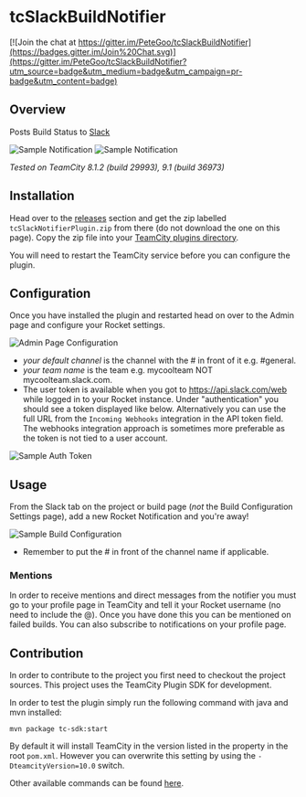 tcSlackBuildNotifier
====================

[![Join the chat at https://gitter.im/PeteGoo/tcSlackBuildNotifier](https://badges.gitter.im/Join%20Chat.svg)](https://gitter.im/PeteGoo/tcSlackBuildNotifier?utm_source=badge&utm_medium=badge&utm_campaign=pr-badge&utm_content=badge)

## Overview

Posts Build Status to [Slack](http://www.slack.com)

![Sample Notification](https://raw.github.com/petegoo/tcSlackBuildNotifier/master/docs/build-status_pass.png)
![Sample Notification](https://raw.github.com/petegoo/tcSlackBuildNotifier/master/docs/build-status_fail.png)

_Tested on TeamCity 8.1.2 (build 29993), 9.1 (build 36973)_

## Installation
Head over to the [releases](https://github.com/PeteGoo/tcSlackBuildNotifier/releases) section and get the zip labelled `tcSlackNotifierPlugin.zip` from there (do not download the one on this page). Copy the zip file into your [TeamCity plugins directory](https://confluence.jetbrains.com/display/TCD9/Installing+Additional+Plugins).

You will need to restart the TeamCity service before you can configure the plugin.

## Configuration

Once you have installed the plugin and restarted head on over to the Admin page and configure your Rocket settings.

![Admin Page Configuration](https://raw.github.com/petegoo/tcSlackBuildNotifier/master/docs/AdminPageBig.png)

- *your default channel* is the channel with the # in front of it e.g. #general.
- *your team name* is the team e.g. mycoolteam NOT mycoolteam.slack.com.
- The user token is available when you got to https://api.slack.com/web while logged in to your Rocket instance. Under "authentication" you should see a token displayed like below. Alternatively you can use the full URL from the `Incoming Webhooks` integration in the API token field. The webhooks integration approach is sometimes more preferable as the token is not tied to a user account.

![Sample Auth Token](https://raw.github.com/petegoo/tcSlackBuildNotifier/master/docs/SlackToken.png)

## Usage

From the Slack tab on the project or build page (_not_ the Build Configuration Settings page), add a new Rocket Notification and you're away!

![Sample Build Configuration](https://raw.github.com/petegoo/tcSlackBuildNotifier/master/docs/build-slack-config.png)

- Remember to put the # in front of the channel name if applicable.

### Mentions

In order to receive mentions and direct messages from the notifier you must go to your profile page in TeamCity and tell it your Rocket username (no need to include the @). Once you have done this you can be mentioned on failed builds. You can also subscribe to notifications on your profile page.

## Contribution

In order to contribute to the project you first need to checkout the project sources. This project uses the TeamCity Plugin SDK for development.

In order to test the plugin simply run the following command with java and mvn installed:

    mvn package tc-sdk:start

By default it will install TeamCity in the version listed in the property in the root `pom.xml`. However you can overwrite this setting by using the `-DteamcityVersion=10.0` switch.

Other available commands can be found [here](https://github.com/JetBrains/teamcity-sdk-maven-plugin).
